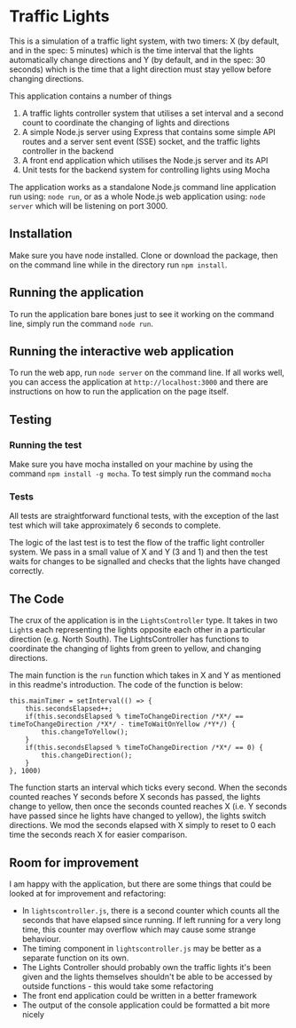 # Traffic Lights

This is a simulation of a traffic light system, with two timers: X (by default, and in the spec: 5 minutes) which is the time interval that the lights automatically change directions and Y (by default, and in the spec: 30 seconds) which is the time that a light direction must stay yellow before changing directions.

This application contains a number of things
1. A traffic lights controller system that utilises a set interval and a second count to coordinate the changing of lights and directions
1. A simple Node.js server using Express that contains some simple API routes and a server sent event (SSE) socket, and the traffic lights controller in the backend
1. A front end application which utilises the Node.js server and its API
1. Unit tests for the backend system for controlling lights using Mocha

The application works as a standalone Node.js command line application run using: ```node run```, or as a whole Node.js web application using: ```node server``` which will be listening on port 3000.

## Installation
Make sure you have node installed. Clone or download the package, then on the command line while in the directory run ```npm install```.

## Running the application
To run the application bare bones just to see it working on the command line, simply run the command ```node run```.

## Running the interactive web application
To run the web app, run ```node server``` on the command line. If all works well, you can access the application at ```http://localhost:3000``` and there are instructions on how to run the application on the page itself.

## Testing

### Running the test
Make sure you have mocha installed on your machine by using the command ```npm install -g mocha```. To test simply run the command ```mocha```

### Tests
All tests are straightforward functional tests, with the exception of the last test which will take approximately 6 seconds to complete. 

The logic of the last test is to test the flow of the traffic light controller system. We pass in a small value of X and Y (3 and 1) and then the test waits for changes to be signalled and checks that the lights have changed correctly.

## The Code
The crux of the application is in the ```LightsController``` type. It takes in two ```Light```s each representing the lights opposite each other in a particular direction (e.g. North South). The LightsController has functions to coordinate the changing of lights from green to yellow, and changing directions.

The main function is the ```run``` function which takes in X and Y as mentioned in this readme's introduction. The code of the function is below:

```
this.mainTimer = setInterval(() => {
	this.secondsElapsed++;
	if(this.secondsElapsed % timeToChangeDirection /*X*/ == timeToChangeDirection /*X*/ - timeToWaitOnYellow /*Y*/) {
		this.changeToYellow();
	}
	if(this.secondsElapsed % timeToChangeDirection /*X*/ == 0) {
		this.changeDirection();
	}
}, 1000)
```

The function starts an interval which ticks every second. When the seconds counted reaches Y seconds before X seconds has passed, the lights change to yellow, then once the seconds counted reaches X (i.e. Y seconds have passed since he lights have changed to yellow), the lights switch directions. We mod the seconds elapsed with X simply to reset to 0 each time the seconds reach X for easier comparison.

## Room for improvement
I am happy with the application, but there are some things that could be looked at for improvement and refactoring:
* In ```lightscontroller.js```, there is a second counter which counts all the seconds that have elapsed since running. If left running for a very long time, this counter may overflow which may cause some strange behaviour.
* The timing component in ```lightscontroller.js``` may be better as a separate function on its own.
* The Lights Controller should probably own the traffic lights it's been given and the lights themselves shouldn't be able to be accessed by outside functions - this would take some refactoring
* The front end application could be written in a better framework
* The output of the console application could be formatted a bit more nicely